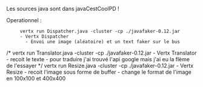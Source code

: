 Les sources java sont dans javaCestCoolPD !

Operationnel :

	     vertx run Dispatcher.java -cluster -cp ./javafaker-0.12.jar
	     - Vertx Dispatcher
	       - Envoi une image (aléatoire) et un text faker sur le bus
/*
	     vertx run Translator.java -cluster -cp ./javafaker-0.12.jar
	     - Vertx Translator
	       - recoit le texte
	       - pour traduire j'ai trouvé l'api google mais j'ai eu la flème de l'essayer
*/
	     vertx run Resize.java -cluster -cp ./javafaker-0.12.jar
	     - Vertx Resize
	       - recoit l'image sous forme de buffer
	       - change le format de l'image en 100x100 et 400x400
